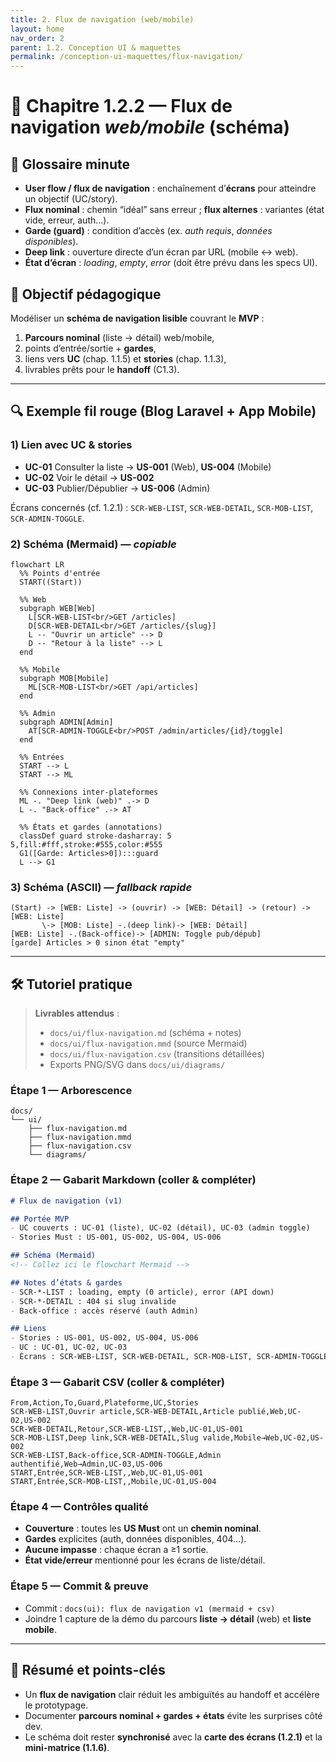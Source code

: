 ```yaml
---
title: 2. Flux de navigation (web/mobile)
layout: home
nav_order: 2
parent: 1.2. Conception UI & maquettes
permalink: /conception-ui-maquettes/flux-navigation/
---
```


# 📘 Chapitre 1.2.2 — Flux de navigation *web/mobile* (schéma)

## 📒 Glossaire minute
- **User flow / flux de navigation** : enchaînement d’**écrans** pour atteindre un objectif (UC/story).
- **Flux nominal** : chemin “idéal” sans erreur ; **flux alternes** : variantes (état vide, erreur, auth…).
- **Garde (guard)** : condition d’accès (ex. *auth requis*, *données disponibles*).
- **Deep link** : ouverture directe d’un écran par URL (mobile ↔ web).
- **État d’écran** : *loading*, *empty*, *error* (doit être prévu dans les specs UI).

## 🎯 Objectif pédagogique
Modéliser un **schéma de navigation lisible** couvrant le **MVP** :  
1) **Parcours nominal** (liste → détail) web/mobile,  
2) points d’entrée/sortie + **gardes**,  
3) liens vers **UC** (chap. 1.1.5) et **stories** (chap. 1.1.3),  
4) livrables prêts pour le **handoff** (C1.3).

---

## 🔍 Exemple fil rouge (Blog Laravel + App Mobile)

### 1) Lien avec UC & stories
- **UC-01** Consulter la liste → **US-001** (Web), **US-004** (Mobile)  
- **UC-02** Voir le détail → **US-002**  
- **UC-03** Publier/Dépublier → **US-006** (Admin)

Écrans concernés (cf. 1.2.1) : `SCR-WEB-LIST`, `SCR-WEB-DETAIL`, `SCR-MOB-LIST`, `SCR-ADMIN-TOGGLE`.

### 2) Schéma (Mermaid) — *copiable*
```mermaid
flowchart LR
  %% Points d'entrée
  START((Start))

  %% Web
  subgraph WEB[Web]
    L[SCR-WEB-LIST<br/>GET /articles]
    D[SCR-WEB-DETAIL<br/>GET /articles/{slug}]
    L -- "Ouvrir un article" --> D
    D -- "Retour à la liste" --> L
  end

  %% Mobile
  subgraph MOB[Mobile]
    ML[SCR-MOB-LIST<br/>GET /api/articles]
  end

  %% Admin
  subgraph ADMIN[Admin]
    AT[SCR-ADMIN-TOGGLE<br/>POST /admin/articles/{id}/toggle]
  end

  %% Entrées
  START --> L
  START --> ML

  %% Connexions inter-plateformes
  ML -. "Deep link (web)" .-> D
  L -. "Back-office" .-> AT

  %% États et gardes (annotations)
  classDef guard stroke-dasharray: 5 5,fill:#fff,stroke:#555,color:#555
  G1([Garde: Articles>0]):::guard
  L --> G1
````

### 3) Schéma (ASCII) — *fallback rapide*

```
(Start) -> [WEB: Liste] -> (ouvrir) -> [WEB: Détail] -> (retour) -> [WEB: Liste]
       \-> [MOB: Liste] -.(deep link)-> [WEB: Détail]
[WEB: Liste] -.(Back-office)-> [ADMIN: Toggle pub/dépub]
[garde] Articles > 0 sinon état "empty"
```

---

## 🛠 Tutoriel pratique

> **Livrables attendus** :
>
> * `docs/ui/flux-navigation.md` (schéma + notes)
> * `docs/ui/flux-navigation.mmd` (source Mermaid)
> * `docs/ui/flux-navigation.csv` (transitions détaillées)
> * Exports PNG/SVG dans `docs/ui/diagrams/`

### Étape 1 — Arborescence

```
docs/
└── ui/
    ├── flux-navigation.md
    ├── flux-navigation.mmd
    ├── flux-navigation.csv
    └── diagrams/
```

### Étape 2 — Gabarit Markdown (coller & compléter)

```md
# Flux de navigation (v1)

## Portée MVP
- UC couverts : UC-01 (liste), UC-02 (détail), UC-03 (admin toggle)
- Stories Must : US-001, US-002, US-004, US-006

## Schéma (Mermaid)
<!-- Collez ici le flowchart Mermaid -->

## Notes d’états & gardes
- SCR-*-LIST : loading, empty (0 article), error (API down)
- SCR-*-DETAIL : 404 si slug invalide
- Back-office : accès réservé (auth Admin)

## Liens
- Stories : US-001, US-002, US-004, US-006
- UC : UC-01, UC-02, UC-03
- Écrans : SCR-WEB-LIST, SCR-WEB-DETAIL, SCR-MOB-LIST, SCR-ADMIN-TOGGLE
```

### Étape 3 — Gabarit CSV (coller & compléter)

```csv
From,Action,To,Guard,Plateforme,UC,Stories
SCR-WEB-LIST,Ouvrir article,SCR-WEB-DETAIL,Article publié,Web,UC-02,US-002
SCR-WEB-DETAIL,Retour,SCR-WEB-LIST,,Web,UC-01,US-001
SCR-MOB-LIST,Deep link,SCR-WEB-DETAIL,Slug valide,Mobile→Web,UC-02,US-002
SCR-WEB-LIST,Back-office,SCR-ADMIN-TOGGLE,Admin authentifié,Web→Admin,UC-03,US-006
START,Entrée,SCR-WEB-LIST,,Web,UC-01,US-001
START,Entrée,SCR-MOB-LIST,,Mobile,UC-01,US-004
```

### Étape 4 — Contrôles qualité

* **Couverture** : toutes les **US Must** ont un **chemin nominal**.
* **Gardes** explicites (auth, données disponibles, 404…).
* **Aucune impasse** : chaque écran a ≥1 sortie.
* **État vide/erreur** mentionné pour les écrans de liste/détail.

### Étape 5 — Commit & preuve

* Commit : `docs(ui): flux de navigation v1 (mermaid + csv)`
* Joindre 1 capture de la démo du parcours **liste → détail** (web) et **liste mobile**.

---

## 🧾 Résumé et points-clés

* Un **flux de navigation** clair réduit les ambiguïtés au handoff et accélère le prototypage.
* Documenter **parcours nominal + gardes + états** évite les surprises côté dev.
* Le schéma doit rester **synchronisé** avec la **carte des écrans (1.2.1)** et la **mini-matrice (1.1.6)**.

